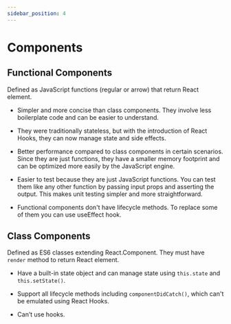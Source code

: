 ```yaml
---
sidebar_position: 4
---
```


# Components

## Functional Components

Defined as JavaScript functions (regular or arrow) that return React element.

- Simpler and more concise than class components. They involve less boilerplate
  code and can be easier to understand.

- They were traditionally stateless, but with the introduction of React Hooks,
  they can now manage state and side effects.

- Better performance compared to class components in certain scenarios. Since
  they are just functions, they have a smaller memory footprint and can be
  optimized more easily by the JavaScript engine.

- Easier to test because they are just JavaScript functions. You can test them
  like any other function by passing input props and asserting the output. This
  makes unit testing simpler and more straightforward.

- Functional components don't have lifecycle methods. To replace some of them
  you can use useEffect hook.

## Class Components

Defined as ES6 classes extending React.Component. They must have `render` method
to return React element.

- Have a built-in state object and can manage state using `this.state` and
  `this.setState()`.

- Support all lifecycle methods including `componentDidCatch()`, which can't be
  emulated using React Hooks.

- Can’t use hooks.
